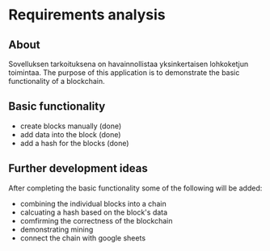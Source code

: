# Requirements analysis

## About
 Sovelluksen tarkoituksena on havainnollistaa yksinkertaisen lohkoketjun toimintaa.
 The purpose of this application is to demonstrate the basic functionality of a blockchain.
## Basic functionality
 - create blocks manually (done)
 - add data into the block (done)
 - add a hash for the blocks (done)
## Further development ideas
 After completing the basic functionality some of the following will be added:
 - combining the individual blocks into a chain
 - calcuating a hash based on the block's data
 - comfirming the correctness of the blockchain
 - demonstrating mining
 - connect the chain with google sheets
